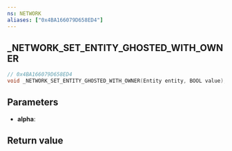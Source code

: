 ```yaml
---
ns: NETWORK
aliases: ["0x4BA166079D658ED4"]
---
```

## _NETWORK_SET_ENTITY_GHOSTED_WITH_OWNER

```c
// 0x4BA166079D658ED4
void _NETWORK_SET_ENTITY_GHOSTED_WITH_OWNER(Entity entity, BOOL value);
```



## Parameters
* **alpha**:

## Return value

